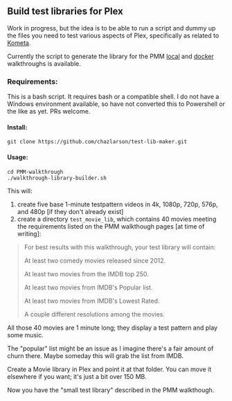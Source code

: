 ## Build test libraries for Plex

Work in progress, but the idea is to be able to run a script and dummy up the files you need to test various aspects of Plex, specifically as related to [Kometa](https://kometa.wiki).

Currently the script to generate the library for the PMM [local](https://kometa.wiki/en/latest/pmm/install/local/) and [docker](https://kometa.wiki/en/latest/pmm/install/docker/) walkthroughs is available.

### Requirements:

This is a bash script.  It requires bash or a compatible shell.  I do not have a Windows environment available, so have not converted this to Powershell or the like as yet.  PRs welcome.

#### Install:
```
git clone https://github.com/chazlarson/test-lib-maker.git
```
#### Usage:

```
cd PMM-walkthrough
./walkthrough-library-builder.sh
```

This will:

1. create five base 1-minute testpattern videos in 4k, 1080p, 720p, 576p, and 480p [if they don't already exist]
2. create a directory `test_movie_lib`, which contains 40 movies meeting the requirements listed on the PMM walkthough pages [at time of writing]:

> For best results with this walkthrough, your test library will contain:
>
> At least two comedy movies released since 2012.
>
> At least two movies from the IMDB top 250.
>
> At least two movies from IMDB's Popular list.
>
> At least two movies from IMDB's Lowest Rated.
>
> A couple different resolutions among the movies.

All those 40 movies are 1 minute long; they display a test pattern and play some music.

The "popular" list might be an issue as I imagine there's a fair amount of churn there. Maybe someday this will grab the list from IMDB.

Create a Movie library in Plex and point it at that folder.  You can move it elsewhere if you want; it's just a bit over 150 MB.

Now you have the "small test library" described in the PMM walkthough.
